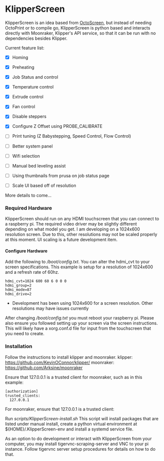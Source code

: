 # KlipperScreen
KlipperScreen is an idea based from [OctoScreen](https://github.com/Z-Bolt/OctoScreen/), but instead of needing OctoPrint or to compile go, KlipperScreen is python based and interacts directly with Moonraker, Klipper's API service, so that it can be run with no dependencies besides Klipper.

Current feature list:
 - [x] Homing
 - [x] Preheating
 - [x] Job Status and control
 - [x] Temperature control
 - [x] Extrude control
 - [x] Fan control
 - [x] Disable steppers
 - [x] Configure Z Offset using PROBE_CALIBRATE
 - [ ] Print tuning (Z Babystepping, Speed Control, Flow Control)
 - [ ] Better system panel
 - [ ] Wifi selection
 - [ ] Manual bed leveling assist
 - [ ] Using thumbnails from prusa on job status page
 - [ ] Scale UI based off of resolution


More details to come...

### Required Hardware
KlipperScreen should run on any HDMI touchscreen that you can connect to a raspberry pi. The required video driver may
be slightly different depending on what model you get. I am developing on a 1024x600 resolution screen. Due to this,
other resolutions may not be scaled properly at this moment. UI scaling is a future development item.

#### Configure Hardware

Add the following to _/boot/config.txt_. You can alter the hdmi_cvt to your screen specifications. This example is setup
for a resolution of 1024x600 and a refresh rate of 60hz.
```
hdmi_cvt=1024 600 60 6 0 0 0
hdmi_group=2
hdmi_mode=87
hdmi_drive=2
```
* Development has been using 1024x600 for a screen resolution. Other resolutions may have issues currently

After changing _/boot/config.txt_ you must reboot your raspberry pi. Please also ensure you followed setting up your screen via the screen instructions. This will likely have a xorg.conf.d file for input from the touchscreen that you need to create.

### Installation

Follow the instructions to install klipper and moonraker.
klipper: https://github.com/KevinOConnor/klipper/
moonraker: https://github.com/Arksine/moonraker

Ensure that 127.0.0.1 is a trusted client for moonraker, such as in this example:
```
[authorization]
trusted_clients:
  127.0.0.1
```

For moonraker, ensure that 127.0.0.1 is a trusted client:

Run _scripts/KlipperScreen-install.sh_
This script will install packages that are listed under manual install, create a
python virtual environment at ${HOME}/.KlipperScreen-env and install a systemd
service file.

As an option to do development or interact with KlipperScreen from your computer, you may install tigervnc-scraping-server and VNC to your pi instance. Follow tigervnc server setup procedures for details on how to do that.
